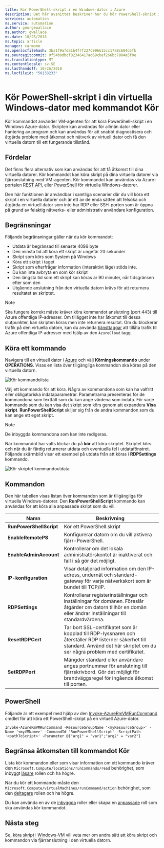 ```yaml
---
title: Kör PowerShell-skript i en Windows-dator i Azure
description: Det här avsnittet beskriver hur du kör PowerShell-skript i en Windows Azure-dator som kör kommandot
services: automation
ms.service: automation
author: georgewallace
ms.author: gwallace
ms.date: 10/25/2018
ms.topic: article
manager: carmonm
ms.openlocfilehash: 3ba1f9afda1b4f7f227c996615cc17a8c604d5fb
ms.sourcegitcommit: 0f54b9dbcf82346417ad69cbef266bc7804a5f0e
ms.translationtype: MT
ms.contentlocale: sv-SE
ms.lasthandoff: 10/26/2018
ms.locfileid: "50138233"
---
```

# <a name="run-powershell-scripts-in-your-windows-vm-with-run-command"></a>Kör PowerShell-skript i din virtuella Windows-dator med kommandot Kör

Kör kommandot använder VM-agenten för att köra PowerShell-skript i en Windows Azure-dator. Skripten kan användas för allmän dator eller hantering av program och kan användas för att snabbt diagnostisera och åtgärda problem med åtkomst och nätverk av virtuell dator och få den virtuella datorn till ett fungerande tillstånd.

## <a name="benefits"></a>Fördelar

Det finns flera alternativ som kan användas för att få åtkomst till dina virtuella datorer. Kör kommandot kan köra skript på dina virtuella datorer via fjärranslutning med VM-agenten. Kör kommandot kan användas via Azure-portalen [REST API](/rest/api/compute/virtual%20machines%20run%20commands/runcommand), eller [PowerShell](/powershell/module/azurerm.compute/invoke-azurermvmruncommand) för virtuella Windows-datorer.

Den här funktionen är användbar i samtliga scenarier där du vill köra ett skript i en virtuella datorer och är ett av de enda sätten att felsöka och åtgärda en virtuell dator som inte har RDP eller SSH-porten som är öppna på grund av felaktig nätverks- eller administrativ användare konfiguration.

## <a name="restrictions"></a>Begränsningar

Följande begränsningar gäller när du kör kommandot:

* Utdata är begränsad till senaste 4096 byte
* Den minsta tid att köra ett skript är ungefär 20 sekunder
* Skript som körs som System på Windows
* Köra ett skript i taget
* Skript som efterfrågar information (interaktivt läge) stöds inte.
* Du kan inte avbryta en som kör skript
* Den längsta tid som ett skript kan köras är 90 minuter, når tidsgränsen efter som den
* Utgående anslutning från den virtuella datorn krävs för att returnera resultatet av skriptet.

> [!NOTE]
> Ska fungera korrekt måste kräver köra kommandot anslutning (port 443) till Azure offentliga IP-adresser. Om tillägget inte har åtkomst till dessa slutpunkter, kan skripten köras men inte returnera resultat. Om du blockerar trafik på den virtuella datorn, kan du använda [tjänsttaggar](../../virtual-network/security-overview.md#service-tags) att tillåta trafik till Azure offentliga IP-adresser med hjälp av den `AzureCloud` tagg.

## <a name="run-a-command"></a>Köra ett kommando

Navigera till en virtuell dator i [Azure](https://portal.azure.com) och välj **Körningskommando** under **OPERATIONS**. Visas en lista över tillgängliga kommandon ska köras på den virtuella datorn.

![Kör kommandolista](./media/run-command/run-command-list.png)

Välj ett kommando för att köra. Några av kommandona som kan ha valfritt eller obligatoriska indataparametrar. Parametrarna presenteras för de kommandona som textfält som du kan ange värdena som indata. För varje kommando som du kan visa det skript som körs genom att expandera **Visa skript**. **RunPowerShellScript** skiljer sig från de andra kommandon som du kan ange ett eget skript.

> [!NOTE]
> De inbyggda kommandona som kan inte redigeras.

När kommandot har valts klickar du på **kör** att köra skriptet. Skriptet körs och när du är färdig returnerar utdata och eventuella fel i utdatafönstret. Följande skärmbild visar ett exempel på utdata från att köras i **RDPSettings** kommando.

![Kör skriptet kommandoutdata](./media/run-command/run-command-script-output.png)

## <a name="commands"></a>Kommandon

Den här tabellen visas listan över kommandon som är tillgängliga för virtuella Windows-datorer. Den **RunPowerShellScript** kommando kan användas för att köra alla anpassade skript som du vill.

|**Namn**|**Beskrivning**|
|---|---|
|**RunPowerShellScript**|Kör ett PowerShell.skript|
|**EnableRemotePS**|Konfigurerar datorn om du vill aktivera fjärr-PowerShell.|
|**EnableAdminAccount**|Kontrollerar om det lokala administratörskontot är inaktiverat och fall i så gör det möjligt.|
|**IP-konfiguration**| Visar detaljerad information om den IP-adress, undernät och standard-gateway för varje nätverkskort som är bundet till TCP/IP.|
|**RDPSettings**|Kontrollerar registerinställningar och inställningar för domänen. Föreslår åtgärder om datorn tillhör en domän eller ändrar inställningar till standardvärdena.|
|**ResetRDPCert**|Tar bort SSL-certifikatet som är kopplad till RDP-lyssnaren och återställer RDP listerner säkerhet till standard. Använd det här skriptet om du ser några problem med certifikatet.|
|**SetRDPPort**|Mängder standard eller användare anges portnummer för anslutning till fjärrskrivbord. Gör det möjligt för brandväggsregel för ingående åtkomst till porten.|

## <a name="powershell"></a>PowerShell

Följande är ett exempel med hjälp av den [Invoke-AzureRmVMRunCommand](/powershell/module/azurerm.compute/invoke-azurermvmruncommand) cmdlet för att köra ett PowerShell-skript på en virtuell Azure-dator.

```azurepowershell-interactive
Invoke-AzureRmVMRunCommand -ResourceGroupName '<myResourceGroup>' -Name '<myVMName>' -CommandId 'RunPowerShellScript' -ScriptPath '<pathToScript>' -Parameter @{"arg1" = "var1";"arg2" = "var2"}
```

## <a name="limiting-access-to-run-command"></a>Begränsa åtkomsten till kommandot Kör

Lista kör kommandon eller som visar information om ett kommando kräver den `Microsoft.Compute/locations/runCommands/read` behörighet, som inbyggt [läsare](../../role-based-access-control/built-in-roles.md#reader) rollen och ha högre.

När du kör ett kommando måste den `Microsoft.Compute/virtualMachines/runCommand/action` behörighet, som den [deltagare](../../role-based-access-control/built-in-roles.md#virtual-machine-contributor) rollen och ha högre.

Du kan använda en av de [inbyggda](../../role-based-access-control/built-in-roles.md) roller eller skapa en [anpassade](../../role-based-access-control/custom-roles.md) roll som ska användas kör kommandot.

## <a name="next-steps"></a>Nästa steg

Se, [köra skript i Windows-VM](run-scripts-in-vm.md) vill veta mer om andra sätt att köra skript och kommandon via fjärranslutning i den virtuella datorn.
